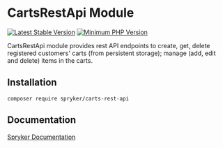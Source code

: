 # CartsRestApi Module
[![Latest Stable Version](https://poser.pugx.org/spryker/carts-rest-api/v/stable.svg)](https://packagist.org/packages/spryker/carts-rest-api)
[![Minimum PHP Version](https://img.shields.io/badge/php-%3E%3D%207.4-8892BF.svg)](https://php.net/)

CartsRestApi module provides rest API endpoints to create, get, delete registered customers' carts (from persistent storage); manage (add, edit and delete) items in the carts.

## Installation

```
composer require spryker/carts-rest-api
```

## Documentation

[Spryker Documentation](https://docs.spryker.com)

